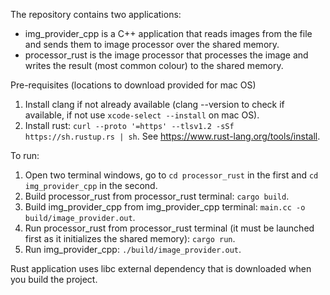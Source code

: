 The repository contains two applications:
* img_provider_cpp is a C++ application that reads images from the file and sends them to image processor over the shared memory.
* processor_rust is the image processor that processes the image and writes the result (most common colour) to the shared memory.


Pre-requisites (locations to download provided for mac OS)
1. Install clang if not already available (clang --version to check if available, if not use `xcode-select --install` on mac OS).
1. Install rust: `curl --proto '=https' --tlsv1.2 -sSf https://sh.rustup.rs | sh`. See https://www.rust-lang.org/tools/install.

To run:
1. Open two terminal windows, go to `cd processor_rust` in the first and `cd img_provider_cpp` in the second.
1. Build processor_rust from processor_rust terminal: `cargo build`.
1. Build img_provider_cpp from img_provider_cpp terminal: `main.cc -o build/image_provider.out`.
1. Run processor_rust from processor_rust terminal (it must be launched first as it initializes the shared memory):  `cargo run`.
1. Run img_provider_cpp: `./build/image_provider.out`.

Rust application uses libc external dependency that is downloaded when you build the project.